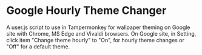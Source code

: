 # Google Hourly Theme Changer
A user.js script to use in Tampermonkey for wallpaper theming on Google site with Chrome, MS Edge and Vivaldi browsers.
On Google site, in Setting, click item "Change theme hourly" to "On", for hourly theme changes or "Off" for a default theme.


